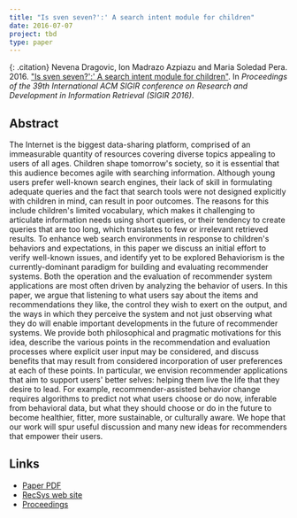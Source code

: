 ```yaml
---
title: "Is sven seven?':' A search intent module for children"
date: 2016-07-07
project: tbd
type: paper
---
```


{: .citation}
Nevena Dragovic, Ion Madrazo Azpiazu and Maria Soledad Pera. 2016. ["Is sven seven?':' A search intent module for children"](#). In <cite>Proceedings of the 39th International ACM SIGIR conference on Research and Development in Information Retrieval (SIGIR 2016)</cite>.

## Abstract

The Internet is the biggest data-sharing platform, comprised of an immeasurable quantity of resources covering diverse topics appealing to users of all ages. Children shape tomorrow's society, so it is essential that this audience becomes agile with searching information. Although young users prefer well-known search engines, their lack of skill in formulating adequate queries and the fact that search tools were not designed explicitly with children in mind, can result in poor outcomes. The reasons for this include children's limited vocabulary, which makes it challenging to articulate information needs using short queries, or their tendency to create queries that are too long, which translates to few or irrelevant retrieved results. To enhance web search environments in response to children's behaviors and expectations, in this paper we discuss an initial effort to verify well-known issues, and identify yet to be explored Behaviorism is the currently-dominant paradigm for building and evaluating recommender systems. Both the operation and the evaluation of recommender system applications are most often driven by analyzing the behavior of users. In this paper, we argue that listening to what users say about the items and recommendations they like, the control they wish to exert on the output, and the ways in which they perceive the system and not just observing what they do will enable important developments in the future of recommender systems. We provide both philosophical and pragmatic motivations for this idea, describe the various points in the recommendation and evaluation processes where explicit user input may be considered, and discuss benefits that may result from considered incorporation of user preferences at each of these points. In particular, we envision recommender applications that aim to support users' better selves: helping them live the life that they desire to lead. For example, recommender-assisted behavior change requires algorithms to predict not what users choose or do now, inferable from behavioral data, but what they should choose or do in the future to become healthier, fitter, more sustainable, or culturally aware. We hope that our work will spur useful discussion and many new ideas for recommenders that empower their users.

## Links

* [Paper PDF](https://ionmadrazo.github.io/papers/pdf/svenseven.pdf)
* [RecSys web site](https://dl.acm.org/doi/10.1145/2911451.2914738)
* [Proceedings](https://dl.acm.org/doi/10.1145/2911451.2914738)